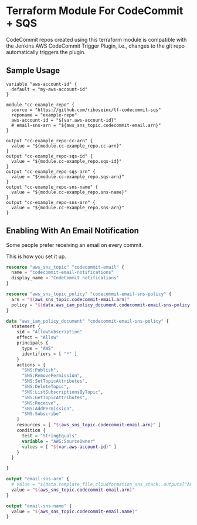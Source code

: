 # Terraform Module For CodeCommit + SQS

CodeCommit repos created using this terraform module is compatible with
the Jenkins AWS CodeCommit Trigger Plugin, i.e., changes to the git repo
automatically triggers the plugin.


## Sample Usage

``` t
variable "aws-account-id" {
  default = "my-aws-account-id"
}

module "cc-example_repo" {
  source = "https://github.com/riboseinc/tf-codecommit-sqs"
  reponame = "example-repo"
  aws-account-id = "${var.aws-account-id}"
  # email-sns-arn = "${aws_sns_topic.codecommit-email.arn}"
}

output "cc-example_repo-cc-arn" {
  value = "${module.cc-example_repo.cc-arn}"
}
output "cc-example_repo-sqs-id" {
  value = "${module.cc-example_repo.sqs-id}"
}
output "cc-example_repo-sqs-arn" {
  value = "${module.cc-example_repo.sqs-arn}"
}
output "cc-example_repo-sns-name" {
  value = "${module.cc-example_repo.sns-name}"
}
output "cc-example_repo-sns-arn" {
  value = "${module.cc-example_repo.sns-arn}"
}
```

## Enabling With An Email Notification

Some people prefer receiving an email on every commit.

This is how you set it up.

``` terraform
resource "aws_sns_topic" "codecommit-email" {
  name = "codecommit-email-notifications"
  display_name = "CodeCommit notifications"
}

resource "aws_sns_topic_policy" "codecommit-email-sns-policy" {
  arn = "${aws_sns_topic.codecommit-email.arn}"
  policy = "${data.aws_iam_policy_document.codecommit-email-sns-policy.json}"
}

data "aws_iam_policy_document" "codecommit-email-sns-policy" {
  statement {
    sid = "AllowSubscription"
    effect = "Allow"
    principals {
      type = "AWS"
      identifiers = [ "*" ]
    }
    actions = [
      "SNS:Publish",
      "SNS:RemovePermission",
      "SNS:SetTopicAttributes",
      "SNS:DeleteTopic",
      "SNS:ListSubscriptionsByTopic",
      "SNS:GetTopicAttributes",
      "SNS:Receive",
      "SNS:AddPermission",
      "SNS:Subscribe"
    ]
    resources = [ "${aws_sns_topic.codecommit-email.arn}" ]
    condition {
      test = "StringEquals"
      variable = "AWS:SourceOwner"
      values = [ "${var.aws-account-id}" ]
    }
  }

}

output "email-sns-arn" {
  # value = "${data.template_file.cloudformation_sns_stack..outputs["ARN"]}}"
  value = "${aws_sns_topic.codecommit-email.arn}"
}

output "email-sns-name" {
  value = "${aws_sns_topic.codecommit-email.name}"
}
```

